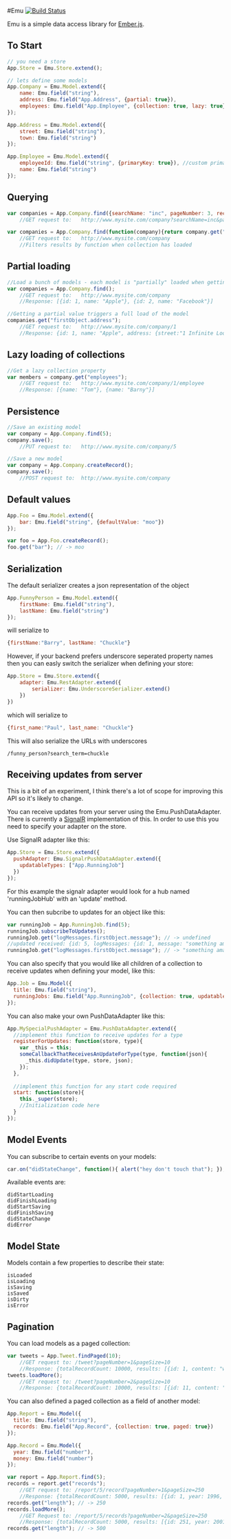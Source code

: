#Emu [![Build Status](https://secure.travis-ci.org/charlieridley/emu.png?branch=master)](https://travis-ci.org/charlieridley/emu)

Emu is a simple data access library for [Ember.js](http://www.emberjs.com).

To Start
--------
```javascript
// you need a store
App.Store = Emu.Store.extend();

// lets define some models
App.Company = Emu.Model.extend({
	name: Emu.field("string"),
	address: Emu.field("App.Address", {partial: true}),	
	employees: Emu.field("App.Employee", {collection: true, lazy: true})
});

App.Address = Emu.Model.extend({
	street: Emu.field("string"),
	town: Emu.field("string")
});

App.Employee = Emu.Model.extend({
	employeeId: Emu.field("string", {primaryKey: true}), //custom primary key, overrides default 'id' field
	name: Emu.field("string")
});
```
Querying
--------
```javascript
var companies = App.Company.find({searchName: "inc", pageNumber: 3, recordCount: 20});
	//GET request to: 	http://www.mysite.com/company?searchName=inc&pageNumber=3&recordCount=20

var companies = App.Company.find(function(company){return company.get("name").indexOf("inc") > 0;});
	//GET request to: 	http://www.mysite.com/company
	//Filters results by function when collection has loaded
```
Partial loading
---------------
```javascript
//Load a bunch of models - each model is "partially" loaded when getting as a collection
var companies = App.Company.find();  
	//GET request to: 	http://www.mysite.com/company
	//Response: [{id: 1, name: "Apple"}, {id: 2, name: "Facebook"}]

//Getting a partial value triggers a full load of the model
companies.get("firstObject.address");
	//GET request to:	http://www.mysite.com/company/1
	//Response: {id: 1, name: "Apple", address: {street:"1 Infinite Loop", town: "Cupertino"}}
```
Lazy loading of collections
------------
```javascript
//Get a lazy collection property
var members = company.get("employees");
	//GET request to:	http://www.mysite.com/company/1/employee
	//Response: [{name: "Tom"}, {name: "Barny"}]
```
Persistence
-----------
```javascript
//Save an existing model
var company = App.Company.find(5);
company.save();
	//PUT request to:	http://www.mysite.com/company/5

//Save a new model
var company = App.Company.createRecord();
company.save();
	//POST request to:	http://www.mysite.com/company
```

Default values
--------------
```javascript
App.Foo = Emu.Model.extend({
	bar: Emu.field("string", {defaultValue: "moo"})
});

var foo = App.Foo.createRecord();
foo.get("bar"); // -> moo
```

Serialization
-------------
The default serializer creates a json representation of the object
```javascript
App.FunnyPerson = Emu.Model.extend({
	firstName: Emu.field("string"),
	lastName: Emu.field("string")
});
```
will serialize to
```javascript
{firstName:"Barry", lastName: "Chuckle"}
```

However, if your backend prefers underscore seperated property names then you can easly switch the serializer when defining your store:

```javascript
App.Store = Emu.Store.extend({
	adapter: Emu.RestAdapter.extend({
		serializer: Emu.UnderscoreSerializer.extend()
	})
})
```

which will serialize to
```javascript
{first_name:"Paul", last_name: "Chuckle"}
```
This will also serialize the URLs with underscores

```
/funny_person?search_term=chuckle
```
Receiving updates from server
----------------------------

This is a bit of an experiment, I think there's a lot of scope for improving this API so it's likely to change.

You can receive updates from your server using the Emu.PushDataAdapter. There is currently a [SignalR](https://github.com/SignalR/SignalR) implementation of this. In order to use this you need to specify your adapter on the store. 

Use SignalR adapter like this:

```javascript
App.Store = Emu.Store.extend({
  pushAdapter: Emu.SignalrPushDataAdapter.extend({
    updatableTypes: ["App.RunningJob"]
  })
});
```
For this example the signalr adapter would look for a hub named 'runningJobHub' with an 'update' method.

You can then subcribe to updates for an object like this:

```javascript
var runningJob = App.RunningJob.find(5);
runningJob.subscribeToUpdates();
runningJob.get("logMessages.firstObject.message"); // -> undefined
//updated received: {id: 5, logMessages: {id: 1, message: "something amazing happened"}}
runningJob.get("logMessages.firstObject.message"); // -> "something amazing happened"
```
You can also specify that you would like all children of a collection to receive updates when defining your model, like this:

```javascript
App.Job = Emu.Model({
  title: Emu.field("string"),
  runningJobs: Emu.field("App.RunningJob", {collection: true, updatable: true})
});
```

You can also make your own PushDataAdapter like this:

```javascript
App.MySpecialPushAdapter = Emu.PushDataAdapter.extend({
  //implement this function to receive updates for a type
  registerForUpdates: function(store, type){
    var _this = this;
    someCallbackThatReceivesAnUpdateForType(type, function(json){
      _this.didUpdate(type, store, json);
    });    
  },
  
  //implement this function for any start code required
  start: function(store){
    this._super(store);
    //Initialization code here	
  }
});
```

Model Events
------------
You can subscribe to certain events on your models:

```javascript
car.on("didStateChange", function(){ alert("hey don't touch that"); });
```
Available events are:
```
didStartLoading
didFinishLoading
didStartSaving
didFinishSaving
didStateChange
didError
```

Model State
-----------
Models contain a few properties to describe their state:

```
isLoaded
isLoading
isSaving
isSaved
isDirty
isError
```
Pagination
----------
You can load models as a paged collection:
```javascript
var tweets = App.Tweet.findPaged(10);
	//GET request to: /tweet?pageNumber=1&pageSize=10
	//Response: {totalRecordCount: 10000, results: [{id: 1, content: "what a twit"},......]
tweets.loadMore();
	//GET request to: /tweet?pageNumber=2&pageSize=10
	//Response: {totalRecordCount: 10000, results: [{id: 11, content: "blah blah"},......]
```
You can also defined a paged collection as a field of another model:
```javascript
App.Report = Emu.Model({
  title: Emu.field("string"),
  records: Emu.field("App.Record", {collection: true, paged: true})
});

App.Record = Emu.Model({
  year: Emu.field("number"),
  money: Emu.field("number")
});

var report = App.Report.find(5);
records = report.get("records");
	//GET request to: /report/5/record?pageNumber=1&pageSize=250
	//Response: {totalRecordCount: 5000, results: [{id: 1, year: 1996, money: 1250},......]
records.get("length"); // -> 250
records.loadMore();
	//GET Request to: /report/5/records?pageNumber=2&pageSize=250
	//Response: {totalRecordCount: 5000, results: [{id: 251, year: 2001, money: 12350},......]
records.get("length"); // -> 500
```

